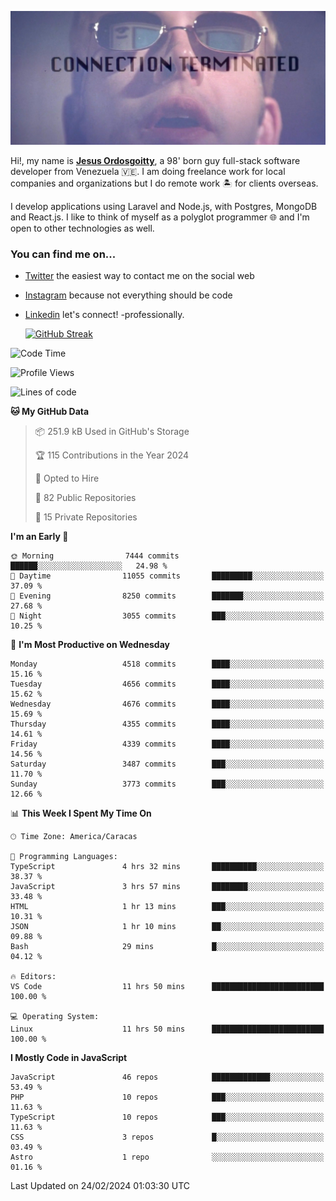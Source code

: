 ![hackers movie reference](./disconnected.jpg)

Hi!, my name is [**Jesus Ordosgoitty**](https://jodaz.dev), a 98' born guy full-stack software developer from Venezuela 🇻🇪. I am doing freelance work for local companies and organizations but I do remote work 🏝️ for clients overseas. 

I develop applications using Laravel and Node.js, with Postgres, MongoDB and React.js. I like to think of myself as a polyglot programmer 🌐 and I'm open to other technologies as well.

### You can find me on...

- [Twitter](https://twitter.com/jodaz_) the easiest way to contact me on the social web
- [Instagram](https://instagram.com/jodaz_) because not everything should be code
- [Linkedin](https://linkedin.com/in/jodaz) let's connect! -professionally.


    [![GitHub Streak](https://streak-stats.demolab.com?user=jodaz&theme=tokyonight)](https://git.io/streak-stats)

<!--START_SECTION:waka-->
![Code Time](http://img.shields.io/badge/Code%20Time-4%2C641%20hrs%2047%20mins-blue)

![Profile Views](http://img.shields.io/badge/Profile%20Views-0-blue)

![Lines of code](https://img.shields.io/badge/From%20Hello%20World%20I%27ve%20Written-83.3%20million%20lines%20of%20code-blue)

**🐱 My GitHub Data** 

> 📦 251.9 kB Used in GitHub's Storage 
 > 
> 🏆 115 Contributions in the Year 2024
 > 
> 💼 Opted to Hire
 > 
> 📜 82 Public Repositories 
 > 
> 🔑 15 Private Repositories 
 > 
**I'm an Early 🐤** 

```text
🌞 Morning                7444 commits        ██████░░░░░░░░░░░░░░░░░░░   24.98 % 
🌆 Daytime                11055 commits       █████████░░░░░░░░░░░░░░░░   37.09 % 
🌃 Evening                8250 commits        ███████░░░░░░░░░░░░░░░░░░   27.68 % 
🌙 Night                  3055 commits        ███░░░░░░░░░░░░░░░░░░░░░░   10.25 % 
```
📅 **I'm Most Productive on Wednesday** 

```text
Monday                   4518 commits        ████░░░░░░░░░░░░░░░░░░░░░   15.16 % 
Tuesday                  4656 commits        ████░░░░░░░░░░░░░░░░░░░░░   15.62 % 
Wednesday                4676 commits        ████░░░░░░░░░░░░░░░░░░░░░   15.69 % 
Thursday                 4355 commits        ████░░░░░░░░░░░░░░░░░░░░░   14.61 % 
Friday                   4339 commits        ████░░░░░░░░░░░░░░░░░░░░░   14.56 % 
Saturday                 3487 commits        ███░░░░░░░░░░░░░░░░░░░░░░   11.70 % 
Sunday                   3773 commits        ███░░░░░░░░░░░░░░░░░░░░░░   12.66 % 
```


📊 **This Week I Spent My Time On** 

```text
🕑︎ Time Zone: America/Caracas

💬 Programming Languages: 
TypeScript               4 hrs 32 mins       ██████████░░░░░░░░░░░░░░░   38.37 % 
JavaScript               3 hrs 57 mins       ████████░░░░░░░░░░░░░░░░░   33.48 % 
HTML                     1 hr 13 mins        ███░░░░░░░░░░░░░░░░░░░░░░   10.31 % 
JSON                     1 hr 10 mins        ██░░░░░░░░░░░░░░░░░░░░░░░   09.88 % 
Bash                     29 mins             █░░░░░░░░░░░░░░░░░░░░░░░░   04.12 % 

🔥 Editors: 
VS Code                  11 hrs 50 mins      █████████████████████████   100.00 % 

💻 Operating System: 
Linux                    11 hrs 50 mins      █████████████████████████   100.00 % 
```

**I Mostly Code in JavaScript** 

```text
JavaScript               46 repos            █████████████░░░░░░░░░░░░   53.49 % 
PHP                      10 repos            ███░░░░░░░░░░░░░░░░░░░░░░   11.63 % 
TypeScript               10 repos            ███░░░░░░░░░░░░░░░░░░░░░░   11.63 % 
CSS                      3 repos             █░░░░░░░░░░░░░░░░░░░░░░░░   03.49 % 
Astro                    1 repo              ░░░░░░░░░░░░░░░░░░░░░░░░░   01.16 % 
```




 Last Updated on 24/02/2024 01:03:30 UTC
<!--END_SECTION:waka-->
